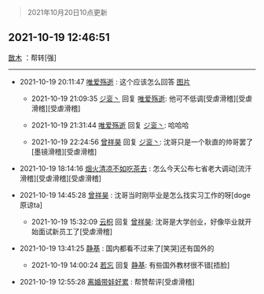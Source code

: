 > 2021年10月20日10点更新
<link rel="stylesheet" href="https://cdn.jsdelivr.net/gh/taotie6/sampleJSON@main/css/photo_show.css">
<meta name="referrer" content="no-referrer" />


 ## 2021-10-19 12:46:51 

 [㪚木](https://www.coolapk.com/feed/30791437?shareKey=Y2I3ZDljOGQwZjQ2NjE2ZTUxMDE~) ：帮转[强] 

<div class="album">
</div>

 ------- 

- 2021-10-19 20:11:47 [唯爱殇逝](uid=1269726) : 这个应该怎么回答 [图片](http://image.coolapk.com/feed/2021/1019/20/1269726_5506_8444@828x1793.jpg)

    - 2021-10-19 21:09:35 [ジ衮丶](uid=494451) 回复 [唯爱殇逝](uid=1269726): 他可不低调[受虐滑稽][受虐滑稽][受虐滑稽] 

    - 2021-10-19 21:31:44 [唯爱殇逝](uid=1269726) 回复 [ジ衮丶](uid=494451): 哈哈哈 

    - 2021-10-19 22:24:56 [曾祥昊](uid=6695078) 回复 [ジ衮丶](uid=494451): 沈哥只是一个耿直的帅哥罢了[墨镜滑稽][受虐滑稽] 

- 2021-10-19 18:14:16 [烟火清凉不如吃茶去](uid=4279524) : 怎么今天公布七省老大调动[流汗滑稽][受虐滑稽][受虐滑稽] 

- 2021-10-19 14:45:28 [曾祥昊](uid=6695078) : 沈哥当时刚毕业是怎么找实习工作的呀[doge原谅ta] 

    - 2021-10-19 15:32:09 [云枳](uid=4374824) 回复 [曾祥昊](uid=6695078): 沈哥是大学创业，好像毕业就开始面试新员工了[受虐滑稽] 

- 2021-10-19 13:41:25 [静基](uid=1353091) : 国内都看不过来了[笑哭]还有国外的 

    - 2021-10-19 14:00:24 [若忘](uid=459610) 回复 [静基](uid=1353091): 有些国外教材很不错[捂脸] 

- 2021-10-19 12:55:28 [离婚带娃好累](uid=8385282) : 帮赞帮评[受虐滑稽] 

